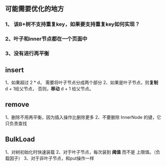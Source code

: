 ## 可能需要优化的地方


### 1、 该B+树不支持重复key，如果要支持重复key如何实现？ 

### 2、叶子和inner节点都在一个页面中

### 3、没有进行再平衡


## insert

1、如果超过 2 * d， 需要将叶子节点分成两个部分
2、如果是叶子节点，则**复制** d + 1给父节点， 否则，**移动** d + 1 给父节点。

## remove

1、删除不用再平衡，因为插入操作比删除更多
2、不要删除 InnerNode 的键，它只负责查找

## BulkLoad
1、对树初始化时快速装载
2、对于叶子节点，每次装到 **阈值** 而不是 上限值。（负载因子）
3、对于非叶子节点，和put操作一样